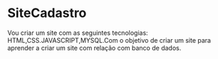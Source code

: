 # SiteCadastro
Vou criar um site com as seguintes tecnologias: HTML,CSS.JAVASCRIPT,MYSQL.Com o objetivo de criar um site para aprender a criar um site com relação com banco de dados.

